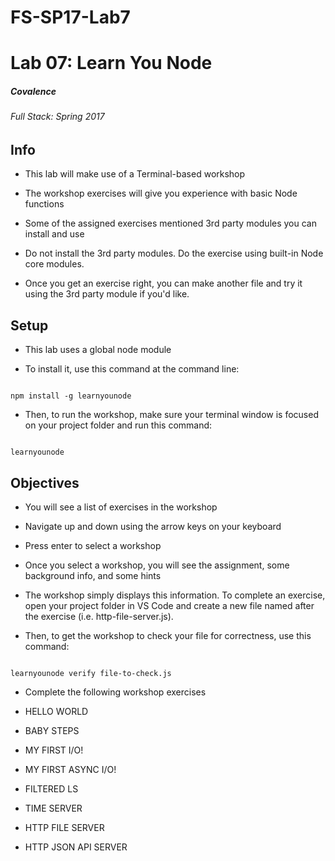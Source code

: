 # FS-SP17-Lab7
# Lab 07: Learn You Node

##### Covalence

###### Full Stack: Spring 2017

## Info

* This lab will make use of a Terminal-based workshop

* The workshop exercises will give you experience with basic Node functions

* Some of the assigned exercises mentioned 3rd party modules you can install and use

* Do not install the 3rd party modules. Do the exercise using built-in Node core modules.

* Once you get an exercise right, you can make another file and try it using the 3rd party module if you'd like.

## Setup

* This lab uses a global node module

* To install it, use this command at the command line:

```

npm install -g learnyounode

```

* Then, to run the workshop, make sure your terminal window is focused on your project folder and run this command:

```

learnyounode

```

## Objectives

* You will see a list of exercises in the workshop

* Navigate up and down using the arrow keys on your keyboard

* Press enter to select a workshop

* Once you select a workshop, you will see the assignment, some background info, and some hints

* The workshop simply displays this information. To complete an exercise, open your project folder in VS Code and create a new file named after the exercise (i.e. http-file-server.js).

* Then, to get the workshop to check your file for correctness, use this command:

```

learnyounode verify file-to-check.js

```

* Complete the following workshop exercises

* HELLO WORLD

* BABY STEPS

* MY FIRST I/O!

* MY FIRST ASYNC I/O!

* FILTERED LS

* TIME SERVER

* HTTP FILE SERVER

* HTTP JSON API SERVER
